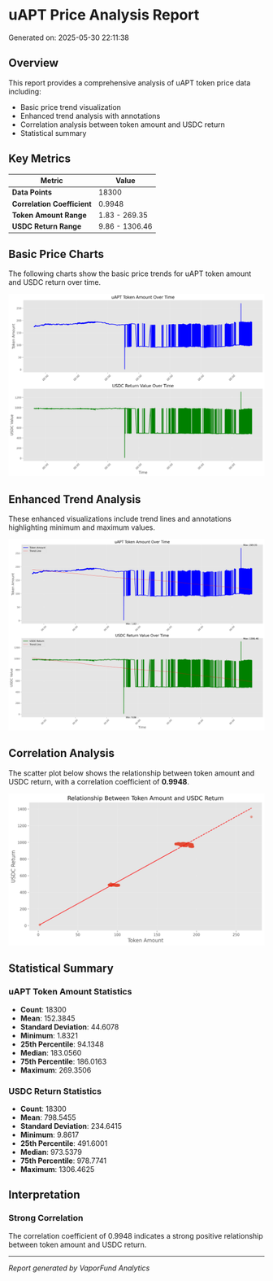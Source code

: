 # uAPT Price Analysis Report

Generated on: 2025-05-30 22:11:38

## Overview

This report provides a comprehensive analysis of uAPT token price data including:
- Basic price trend visualization
- Enhanced trend analysis with annotations
- Correlation analysis between token amount and USDC return
- Statistical summary

## Key Metrics

| Metric | Value |
|--------|-------|
| **Data Points** | 18300 |
| **Correlation Coefficient** | 0.9948 |
| **Token Amount Range** | 1.83 - 269.35 |
| **USDC Return Range** | 9.86 - 1306.46 |

## Basic Price Charts

The following charts show the basic price trends for uAPT token amount and USDC return over time.

![uAPT Basic Price Charts](https://raw.githubusercontent.com/VaporFund/weekly-reports/main/chart_images/uAPT_price_charts.png)

## Enhanced Trend Analysis

These enhanced visualizations include trend lines and annotations highlighting minimum and maximum values.

![uAPT Enhanced Trend Charts](https://raw.githubusercontent.com/VaporFund/weekly-reports/main/chart_images/uAPT_price_charts_with_trend.png)

## Correlation Analysis

The scatter plot below shows the relationship between token amount and USDC return, with a correlation coefficient of **0.9948**.

![uAPT Correlation Analysis](https://raw.githubusercontent.com/VaporFund/weekly-reports/main/chart_images/uAPT_relationship_chart.png)

## Statistical Summary

### uAPT Token Amount Statistics
- **Count**: 18300
- **Mean**: 152.3845
- **Standard Deviation**: 44.6078
- **Minimum**: 1.8321
- **25th Percentile**: 94.1348
- **Median**: 183.0560
- **75th Percentile**: 186.0163
- **Maximum**: 269.3506

### USDC Return Statistics
- **Count**: 18300
- **Mean**: 798.5455
- **Standard Deviation**: 234.6415
- **Minimum**: 9.8617
- **25th Percentile**: 491.6001
- **Median**: 973.5379
- **75th Percentile**: 978.7741
- **Maximum**: 1306.4625

## Interpretation

### Strong Correlation

The correlation coefficient of 0.9948 indicates a strong positive relationship between token amount and USDC return.

---

*Report generated by VaporFund Analytics*

